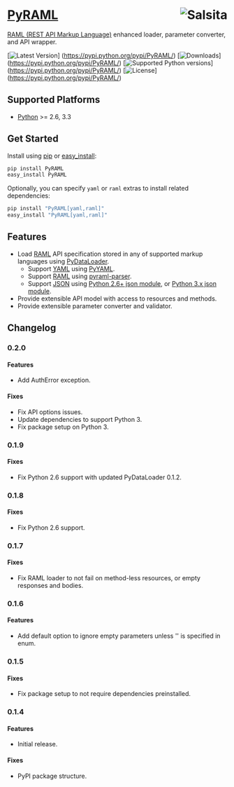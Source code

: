 # [PyRAML](https://github.com/salsita/pyraml) <a href='https://github.com/salsita'><img align='right' title='Salsita' src='https://www.google.com/a/cpanel/salsitasoft.com/images/logo.gif?alpha=1' /></a>

[RAML (REST API Markup Language)](http://raml.org/) enhanced loader, parameter converter, and API wrapper.

[![Latest Version](https://pypip.in/version/PyRAML/badge.svg)]
(https://pypi.python.org/pypi/PyRAML/)
[![Downloads](https://pypip.in/download/PyRAML/badge.svg)]
(https://pypi.python.org/pypi/PyRAML/)
[![Supported Python versions](https://pypip.in/py_versions/PyRAML/badge.svg)]
(https://pypi.python.org/pypi/PyRAML/)
[![License](https://pypip.in/license/PyRAML/badge.svg)]
(https://pypi.python.org/pypi/PyRAML/)


## Supported Platforms

* [Python](http://www.python.org/) >= 2.6, 3.3


## Get Started

Install using [pip](https://pip.pypa.io/) or [easy_install](http://pythonhosted.org/setuptools/easy_install.html):
```bash
pip install PyRAML
easy_install PyRAML
```

Optionally, you can specify `yaml` or `raml` extras to install related dependencies:
```bash
pip install "PyRAML[yaml,raml]"
easy_install "PyRAML[yaml,raml]"
```

## Features

- Load [RAML](http://raml.org/) API specification stored in any of supported markup languages using [PyDataLoader](https://github.com/salsita/pydataloader).
  - Support [YAML](http://yaml.org/) using [PyYAML](http://pyyaml.org/wiki/PyYAML).
  - Support [RAML](http://raml.org/) using [pyraml-parser](https://github.com/an2deg/pyraml-parser).
  - Support [JSON](http://json.org/) using [Python 2.6+ json module](https://docs.python.org/2/library/json.html), or [Python 3.x json module](https://docs.python.org/3/library/json.html).
- Provide extensible API model with access to resources and methods.
- Provide extensible parameter converter and validator.

## Changelog


### 0.2.0

#### Features

- Add AuthError exception.

#### Fixes

- Fix API options issues.
- Update dependencies to support Python 3.
- Fix package setup on Python 3.

### 0.1.9

#### Fixes

- Fix Python 2.6 support with updated PyDataLoader 0.1.2.

### 0.1.8

#### Fixes

- Fix Python 2.6 support.

### 0.1.7

#### Fixes

- Fix RAML loader to not fail on method-less resources, or empty responses and bodies.

### 0.1.6

#### Features

- Add default option to ignore empty parameters unless '' is specified in enum.

### 0.1.5

#### Fixes

- Fix package setup to not require dependencies preinstalled.

### 0.1.4

#### Features

- Initial release.

#### Fixes

- PyPI package structure.
